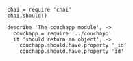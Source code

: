     chai = require 'chai'
    chai.should()

    describe 'The couchapp module', ->
      couchapp = require '../couchapp'
      it 'should return an object', ->
        couchapp.should.have.property '_id'
        couchapp.should.have.property 'id'
